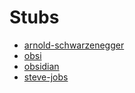 # Stubs

- [arnold-schwarzenegger](people/arnold-schwarzenegger.md)
- [obsi](obsi.md)
- [obsidian](obsidian.md)
- [steve-jobs](people/steve-jobs.md)
